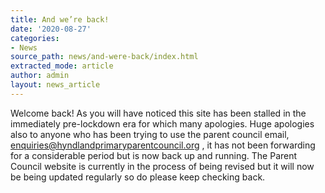 ```yaml
---
title: And we’re back!
date: '2020-08-27'
categories:
- News
source_path: news/and-were-back/index.html
extracted_mode: article
author: admin
layout: news_article
---
```

Welcome back! As you will have noticed this site has been stalled in the immediately pre-lockdown era for which many apologies. Huge apologies also to anyone who has been trying to use the parent council email, [enquiries@hyndlandprimaryparentcouncil.org](mailto:enquiries@hyndlandprimaryparentcouncil.org) , it has not been forwarding for a considerable period but is now back up and running. The Parent Council website is currently in the process of being revised but it will now be being updated regularly so do please keep checking back.
